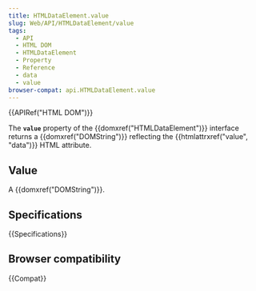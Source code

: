 ```yaml
---
title: HTMLDataElement.value
slug: Web/API/HTMLDataElement/value
tags:
  - API
  - HTML DOM
  - HTMLDataElement
  - Property
  - Reference
  - data
  - value
browser-compat: api.HTMLDataElement.value
---
```

{{APIRef("HTML DOM")}}

The **`value`** property of the {{domxref("HTMLDataElement")}}
interface returns a {{domxref("DOMString")}} reflecting the {{htmlattrxref("value",
  "data")}} HTML attribute.

## Value

A {{domxref("DOMString")}}.

## Specifications

{{Specifications}}

## Browser compatibility

{{Compat}}
